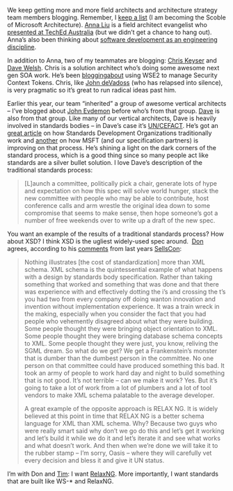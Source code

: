 We keep getting more and more field architects and architecture strategy
team members blogging. Remember, I [keep a
list](http://devhawk.net/neat.opml.aspx) (I am becoming the Scoble of
Microsoft Architecture). [Anna Liu](http://blogs.msdn.com/annali) is a
field architect evangelist who [presented at TechEd
Australia](http://blogs.msdn.com/annali/archive/2004/08/05.aspx) (but we
didn’t get a chance to hang out). Anna’s also been thinking about
[software development as an engineering
discipline](http://blogs.msdn.com/annali/archive/2004/08/11.aspx).

In addition to Anna, two of my teammates are blogging: [Chris
Keyser](http://blogs.msdn.com/chriskeyser) and [Dave
Welsh](http://blogs.msdn.com/dave_welsh). Chris is a solution architect
who’s doing some awesome next gen SOA work. He’s been
[blogging](http://blogs.msdn.com/chriskeyser/archive/2004/08/18/216640.aspx)[about](http://blogs.msdn.com/chriskeyser/archive/2004/08/19/217525.aspx)
using WSE2 to manage Security Context Tokens. Chris, like [John
deVadoss](http://blogs.msdn.com/jdevados) (who has relapsed into
silence), is very pragmatic so it’s great to run radical ideas past him.

Earlier this year, our team “inherited” a group of awesome vertical
architects – I’ve blogged about [John
Evdemon](http://blogs.msdn.com/jevdemon) before who’s from that group.
[Dave](http://blogs.msdn.com/dave_welsh) is also from that group. Like
many of our vertical architects, Dave is heavily involved in standards
bodies – in Dave’s case it’s [UN/CEFACT](http://www.unece.org/cefact/).
He’s got an [great
article](http://blogs.msdn.com/dave_welsh/archive/2004/08/16/215428.aspx)
on how Standards Development Organizations traditionally work and
[another](http://blogs.msdn.com/dave_welsh/archive/2004/08/17/216038.aspx)
on how MSFT (and our specification partners) is improving on that
process. He’s shining a light on the dark corners of the standard
process, which is a good thing since so many people act like standards
are a silver bullet solution. I love Dave’s description of the
traditional standards process:

> [L]aunch a committee, politically pick a chair, generate lots of hype
> and expectation on how this spec will solve world hunger, stack the
> new committee with people who may be able to contribute, host
> conference calls and arm wrestle the original idea down to some
> compromise that seems to make sense, then hope someone’s got a number
> of free weekends over to write up a draft of the new spec.

You want an example of the results of a traditional standards process?
How about XSD? I think XSD is the ugliest widely-used spec around. 
[Don](http://www.gotdotnet.com/team/dbox/) agrees, according to his
[comments](http://msdn.microsoft.com/msdntv/episode.aspx?xml=episodes/en/20030827SOAPDB/manifest.xml)
from last years [SellsCon](http://www.sellsbrothers.com/conference/):

> Nothing illustrates [the cost of standardization] more than XML
> schema. XML schema is the quintessential example of what happens with
> a design by standards body specification. Rather than taking something
> that worked and something that was done and that there was experience
> with and effectively dotting the i’s and crossing the t’s you had two
> from every company off doing wanton innovation and invention without
> implementation experience. It was a train wreck in the making,
> especially when you consider the fact that you had people who
> vehemently disagreed about what they were building. Some people
> thought they were bringing object orientation to XML. Some people
> thought they were bringing database schema concepts to XML. Some
> people thought they were just, you know, reliving the SGML dream. So
> what do we get? We get a Frankenstein’s monster that is dumber than
> the dumbest person in the committee. No one person on that committee
> could have produced something this bad. It took an army of people to
> work hard day and night to build something that is not good. It’s not
> terrible – can we make it work? Yes. But it’s going to take a lot of
> work from a lot of plumbers and a lot of tool vendors to make XML
> schema palatable to the average developer.
>
> A great example of the opposite approach is RELAX NG. It is widely
> believed at this point in time that RELAX NG is a better schema
> language for XML than XML schema. Why? Because two guys who were
> really smart said why don’t we go do this and let’s get it working and
> let’s build it while we do it and let’s iterate it and see what works
> and what doesn’t work. And then when we’re done we will take it to the
> rubber stamp – I’m sorry, Oasis – where they will carefully vet every
> decision and bless it and give it UN status.

I’m with Don and
[Tim](http://pluralsight.com/blogs/tewald/archive/2004/08/16/1892.aspx):
I want [RelaxNG](http://www.relaxng.org/). More importantly, I want
standards that are built like WS-\* and RelaxNG.
